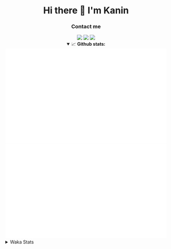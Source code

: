 <div align="center">
 <h1>Hi there 👋 I'm Kanin</h1>
 <h3>Contact me</h3>
 <a href="mailto:im@kanin.dev"><img src="https://img.shields.io/badge/gmail-%23D14836.svg?&style=for-the-badge&logo=gmail&logoColor=white"/></a>
 <a href="https://twitter.com/KaninDev"><img src="https://img.shields.io/badge/twitter-%231DA1F2.svg?&style=for-the-badge&logo=twitter&logoColor=white"/></a>
 <a href="https://www.linkedin.com/in/KaninDev"><img src="https://img.shields.io/badge/linkedin-%230077B5.svg?&style=for-the-badge&logo=linkedin&logoColor=white"/></a>
<details open>
  <summary>📈 <b>Github stats:</b></summary>
  <img src="https://github.com/Kanin/Kanin/blob/master/scripts/GitHubStats/generated/overview.svg"/>
  <img src="https://github.com/Kanin/Kanin/blob/master/scripts/GitHubStats/generated/languages.svg"/>
</details>
</div>

<details>
 <summary>Waka Stats</summary>

<!--START_SECTION:waka-->
![Code Time](http://img.shields.io/badge/Code%20Time-1%2C906%20hrs%209%20mins-blue)

![Profile Views](http://img.shields.io/badge/Profile%20Views-5-blue)

![Lines of code](https://img.shields.io/badge/From%20Hello%20World%20I%27ve%20Written-27%20Thousand%20lines%20of%20code-blue)

**🐱 My GitHub Data** 

> 🏆 51 Contributions in the Year 2023
 > 
> 📦 97.5 kB Used in GitHub's Storage 
 > 
> 🚫 Not Opted to Hire
 > 
> 📜 18 Public Repositories 
 > 
> 🔑 10 Private Repositories  
 > 
**I'm a Night 🦉** 

```text
🌞 Morning       64 commits       ████░░░░░░░░░░░░░░░░░░░░░   16.41 % 
🌆 Daytime       53 commits       ███░░░░░░░░░░░░░░░░░░░░░░   13.59 % 
🌃 Evening      119 commits       ███████░░░░░░░░░░░░░░░░░░   30.51 % 
🌙 Night        154 commits       █████████░░░░░░░░░░░░░░░░   39.49 % 

```
📅 **I'm Most Productive on Sunday** 

```text
Monday          51 commits       ███░░░░░░░░░░░░░░░░░░░░░░   13.08 % 
Tuesday         30 commits       ██░░░░░░░░░░░░░░░░░░░░░░░   07.69 % 
Wednesday       44 commits       ██░░░░░░░░░░░░░░░░░░░░░░░   11.28 % 
Thursday        52 commits       ███░░░░░░░░░░░░░░░░░░░░░░   13.33 % 
Friday          39 commits       ██░░░░░░░░░░░░░░░░░░░░░░░   10.00 % 
Saturday        52 commits       ███░░░░░░░░░░░░░░░░░░░░░░   13.33 % 
Sunday         122 commits       ███████░░░░░░░░░░░░░░░░░░   31.28 % 

```


📊 **This Week I Spent My Time On** 

```text
⌚︎ Time Zone: America/New_York

💬 Programming Languages: 
Python                   6 hrs 10 mins       █████████████████████████   99.69 % 
virtualenv               0 secs              ░░░░░░░░░░░░░░░░░░░░░░░░░   00.18 % 
HTML                     0 secs              ░░░░░░░░░░░░░░░░░░░░░░░░░   00.12 % 
GitIgnore file           0 secs              ░░░░░░░░░░░░░░░░░░░░░░░░░   00.00 % 
YAML                     0 secs              ░░░░░░░░░░░░░░░░░░░░░░░░░   00.00 % 

🔥 Editors: 
PyCharm                  6 hrs 11 mins       █████████████████████████   100.00 % 

🐱‍💻 Projects: 
MediaUploader            3 hrs 1 min         ████████████░░░░░░░░░░░░░   48.84 % 
BB-CommunityBot          2 hrs 14 mins       █████████░░░░░░░░░░░░░░░░   36.13 % 
VoiceSphere              55 mins             ███░░░░░░░░░░░░░░░░░░░░░░   15.03 % 

💻 Operating System: 
Windows                  6 hrs 11 mins       █████████████████████████   100.00 % 

```

**I Mostly Code in Python** 

```text
Python                   25 repos            ██████████████████░░░░░░░   73.53 % 
JavaScript               3 repos             ██░░░░░░░░░░░░░░░░░░░░░░░   08.82 % 
Java                     3 repos             ██░░░░░░░░░░░░░░░░░░░░░░░   08.82 % 
Kotlin                   2 repos             █░░░░░░░░░░░░░░░░░░░░░░░░   05.88 % 
HTML                     1 repo              ░░░░░░░░░░░░░░░░░░░░░░░░░   02.94 % 

```


**Timeline**

![Chart not found](https://raw.githubusercontent.com/Kanin/Kanin/master/charts/bar_graph.png) 


 Last Updated on 10/02/2023 11:35:53 UTC
<!--END_SECTION:waka-->
</details>
